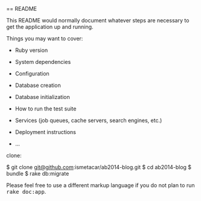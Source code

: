 == README

This README would normally document whatever steps are necessary to get the
application up and running.

Things you may want to cover:

* Ruby version

* System dependencies

* Configuration

* Database creation

* Database initialization

* How to run the test suite

* Services (job queues, cache servers, search engines, etc.)

* Deployment instructions

* ...

clone:

$ git clone git@github.com:ismetacar/ab2014-blog.git
$ cd ab2014-blog
$ bundle
$ rake db:migrate


Please feel free to use a different markup language if you do not plan to run
<tt>rake doc:app</tt>.
